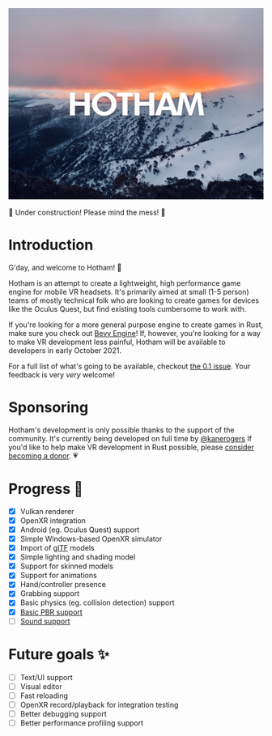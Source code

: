 ![Hotham Logo](logo.jpg?raw=true)

🚧 Under construction! Please mind the mess! 🚧

# Introduction
G'day, and welcome to Hotham! 👋

Hotham is an attempt to create a lightweight, high performance game engine for mobile VR headsets. It's primarily aimed at small (1-5 person) teams of mostly technical folk who are looking to create games for devices like the Oculus Quest, but find existing tools cumbersome to work with.

If you're looking for a more general purpose engine to create games in Rust, make sure you check out [Bevy Engine](https://bevyengine.org/)! If, however, you're looking for a way to make VR development less painful, Hotham will be available to developers in early October 2021.

For a full list of what's going to be available, checkout [the 0.1 issue](https://github.com/leetvr/hotham/issues/64). Your feedback is very *very* welcome!

# Sponsoring
Hotham's development is only possible thanks to the support of the community. It's currently being developed on full time by [@kanerogers](https://github.com/kanerogers) If you'd like to help make VR development in Rust possible, please [consider becoming a donor](https://github.com/sponsors/leetvr). 💗

# Progress 🔨
- [x] Vulkan renderer
- [x] OpenXR integration
- [x] Android (eg. Oculus Quest) support
- [x] Simple Windows-based OpenXR simulator
- [x] Import of [glTF](https://www.khronos.org/gltf/) models
- [x] Simple lighting and shading model
- [x] Support for skinned models
- [x] Support for animations
- [x] Hand/controller presence
- [x] Grabbing support
- [x] Basic physics (eg. collision detection) support
- [x] [Basic PBR support](https://github.com/leetvr/hotham/issues/65)
- [ ] [Sound support](https://github.com/leetvr/hotham/issues/52)

# Future goals ✨
- [ ] Text/UI support
- [ ] Visual editor
- [ ] Fast reloading
- [ ] OpenXR record/playback for integration testing
- [ ] Better debugging support
- [ ] Better performance profiling support
